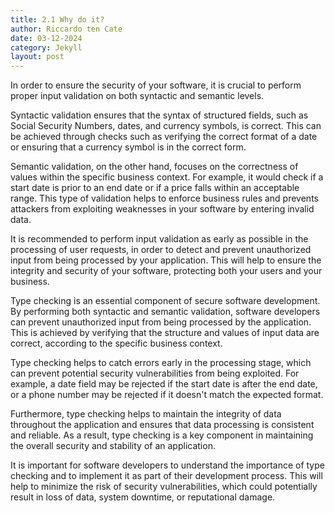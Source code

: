 ```yaml
---
title: 2.1 Why do it?
author: Riccardo ten Cate
date: 03-12-2024
category: Jekyll
layout: post
---
```


In order to ensure the security of your software, it is crucial to perform proper input validation on both syntactic and semantic levels.

Syntactic validation ensures that the syntax of structured fields, such as Social Security Numbers, dates, and currency symbols, is correct. This can be achieved through checks such as verifying the correct format of a date or ensuring that a currency symbol is in the correct form.

Semantic validation, on the other hand, focuses on the correctness of values within the specific business context. For example, it would check if a start date is prior to an end date or if a price falls within an acceptable range. This type of validation helps to enforce business rules and prevents attackers from exploiting weaknesses in your software by entering invalid data.

It is recommended to perform input validation as early as possible in the processing of user requests, in order to detect and prevent unauthorized input from being processed by your application. This will help to ensure the integrity and security of your software, protecting both your users and your business.

Type checking is an essential component of secure software development. By performing both syntactic and semantic validation, software developers can prevent unauthorized input from being processed by the application. This is achieved by verifying that the structure and values of input data are correct, according to the specific business context.

Type checking helps to catch errors early in the processing stage, which can prevent potential security vulnerabilities from being exploited. For example, a date field may be rejected if the start date is after the end date, or a phone number may be rejected if it doesn't match the expected format.

Furthermore, type checking helps to maintain the integrity of data throughout the application and ensures that data processing is consistent and reliable. As a result, type checking is a key component in maintaining the overall security and stability of an application.

It is important for software developers to understand the importance of type checking and to implement it as part of their development process. This will help to minimize the risk of security vulnerabilities, which could potentially result in loss of data, system downtime, or reputational damage.